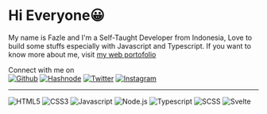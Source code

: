 # Hi Everyone😀

My name is Fazle and I'm a Self-Taught Developer from Indonesia, Love to build some stuffs especially with Javascript and Typescript.
If you want to know more about me, visit [my web portofolio](https://KucingKode.github.io/)

Connect with me on  
[![Github](https://img.shields.io/badge/GitHub-100000?style=for-the-badge&logo=github&logoColor=white)](https://github.com/KucingKode)
[![Hashnode](https://img.shields.io/badge/Hashnode-2962FF?style=for-the-badge&logo=hashnode&logoColor=white)](https://kucingkode.hashnode.dev/)
[![Twitter](https://img.shields.io/badge/KucingKode-%231DA1F2.svg?style=for-the-badge&logo=Twitter&logoColor=white)](https://twitter.com/KucingKode)
[![Instagram](https://img.shields.io/badge/kucing.kode-%23E4405F.svg?style=for-the-badge&logo=Instagram&logoColor=white)](https://www.instagram.com/kucing.kode/)

___

![HTML5](https://img.shields.io/badge/HTML5-E34F26?style=for-the-badge&logo=html5&logoColor=white)
![CSS3](https://img.shields.io/badge/CSS3-1572B6?style=for-the-badge&logo=css3&logoColor=white)
![Javascript](https://img.shields.io/badge/JavaScript-F7DF1E?style=for-the-badge&logo=javascript&logoColor=black)
![Node.js](https://img.shields.io/badge/Node.js-43853D?style=for-the-badge&logo=node.js&logoColor=white)
![Typescript](https://img.shields.io/badge/TypeScript-007ACC?style=for-the-badge&logo=typescript&logoColor=white)
![SCSS](https://img.shields.io/badge/Sass-CC6699?style=for-the-badge&logo=sass&logoColor=white)
![Svelte](https://img.shields.io/badge/Svelte-4A4A55?style=for-the-badge&logo=svelte&logoColor=FF3E00)
